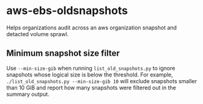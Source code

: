 # aws-ebs-oldsnapshots
Helps organizations audit across an aws organization snapshot and detacted volume sprawl.

## Minimum snapshot size filter

Use `--min-size-gib` when running `list_old_snapshots.py` to ignore snapshots whose logical size is below the
threshold. For example, `./list_old_snapshots.py --min-size-gib 10` will exclude snapshots smaller than 10 GiB and
report how many snapshots were filtered out in the summary output.
